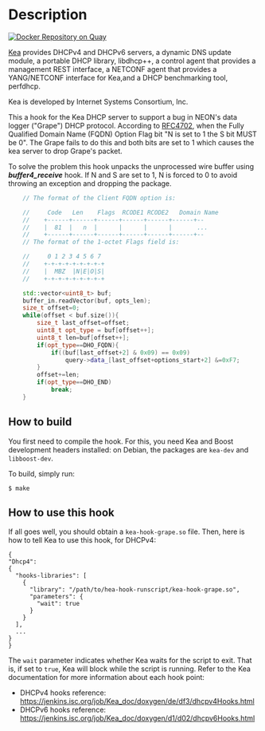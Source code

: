 
Description
===========
[![Docker Repository on Quay](https://quay.io/repository/battelleecology/kea-neon/status "Docker Repository on Quay")](https://quay.io/repository/battelleecology/kea-neon)

[Kea] provides DHCPv4 and DHCPv6 servers, a dynamic DNS update module, a portable DHCP library, libdhcp++, a control agent that provides a management REST interface, a NETCONF agent that provides a YANG/NETCONF interface for Kea,and a DHCP benchmarking tool, perfdhcp.

Kea is developed by Internet Systems Consortium, Inc.

[Kea]: https://gitlab.isc.org/isc-projects/kea.

This a hook for the Kea DHCP server to support a bug in NEON's data logger ("Grape") DHCP protocol.
According to [RFC4702], when the Fully Qualified Domain Name (FQDN) Option Flag bit "N is set to 1 the S bit MUST be 0". The Grape fails to do this and both bits are set to 1 which causes the kea server to drop Grape's packet.

To solve the problem this hook unpacks the unprocessed wire buffer using _**buffer4_receive**_ hook. If N and S are set to 1, N is forced to 0 to avoid throwing an exception and dropping the package.

```cpp
    // The format of the Client FQDN option is:

    //     Code   Len    Flags  RCODE1 RCODE2   Domain Name
    //    +------+------+------+------+------+------+--
    //    |  81  |   n  |      |      |      |       ...
    //    +------+------+------+------+------+------+--    
    // The format of the 1-octet Flags field is:

    //     0 1 2 3 4 5 6 7
    //    +-+-+-+-+-+-+-+-+
    //    |  MBZ  |N|E|O|S|
    //    +-+-+-+-+-+-+-+-+

    std::vector<uint8_t> buf;
    buffer_in.readVector(buf, opts_len);
    size_t offset=0;
    while(offset < buf.size()){
        size_t last_offset=offset;
        uint8_t opt_type = buf[offset++];
        uint8_t len=buf[offset++];
        if(opt_type==DHO_FQDN){
            if((buf[last_offset+2] & 0x09) == 0x09)
                query->data_[last_offset+options_start+2] &=0xF7;
        }
        offset+=len;
        if(opt_type==DHO_END)
            break;
    }


```

## How to build

You first need to compile the hook.  For this, you need Kea and Boost
development headers installed: on Debian, the packages are `kea-dev` and
`libboost-dev`.

To build, simply run:

    $ make


## How to use this hook

If all goes well, you should obtain a `kea-hook-grape.so` file.
Then, here is how to tell Kea to use this hook, for DHCPv4:

    {
    "Dhcp4":
    {
      "hooks-libraries": [
        {
          "library": "/path/to/hea-hook-runscript/kea-hook-grape.so",
          "parameters": {
            "wait": true
          }
        }
      ],
      ...
    }
    }

The `wait` parameter indicates whether Kea waits for the script to exit.  That is,
if set to `true`, Kea will block while the script is running.
Refer to the Kea documentation for more information about each hook point:

- DHCPv4 hooks reference: <https://jenkins.isc.org/job/Kea_doc/doxygen/de/df3/dhcpv4Hooks.html>
- DHCPv6 hooks reference: <https://jenkins.isc.org/job/Kea_doc/doxygen/d1/d02/dhcpv6Hooks.html>

[RFC4702]:https://datatracker.ietf.org/doc/rfc4702/



